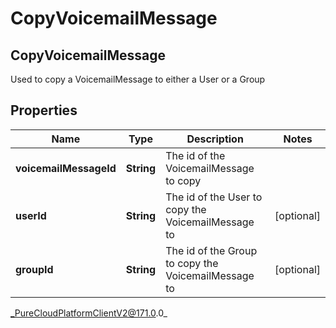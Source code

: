 # CopyVoicemailMessage

## CopyVoicemailMessage
Used to copy a VoicemailMessage to either a User or a Group

## Properties

|Name | Type | Description | Notes|
|------------ | ------------- | ------------- | -------------|
| **voicemailMessageId** | **String** | The id of the VoicemailMessage to copy | |
| **userId** | **String** | The id of the User to copy the VoicemailMessage to | [optional] |
| **groupId** | **String** | The id of the Group to copy the VoicemailMessage to | [optional] |



_PureCloudPlatformClientV2@171.0.0_
